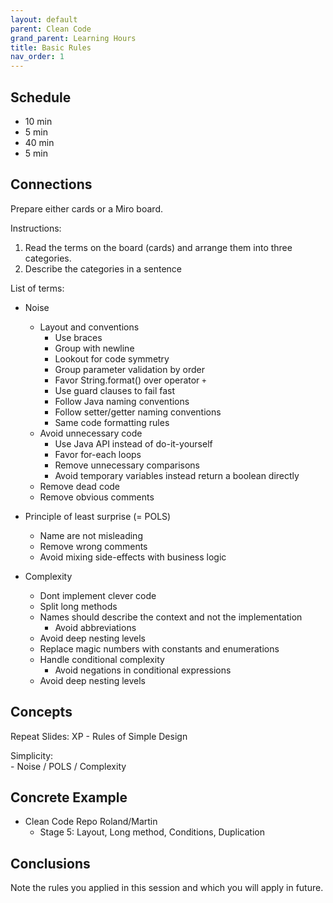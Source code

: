 ```yaml
---
layout: default
parent: Clean Code
grand_parent: Learning Hours
title: Basic Rules
nav_order: 1
---
```



## Schedule
- 10 min
- 5 min
- 40 min
- 5 min

## Connections

Prepare either cards or a Miro board.

Instructions:

1. Read the terms on the board (cards) and arrange them into three categories. 
2. Describe the categories in a sentence

List of terms:

* Noise
  * Layout and conventions
    * Use braces
    * Group with newline
    * Lookout for code symmetry
    * Group parameter validation by order
    * Favor String.format() over operator `+`
    * Use guard clauses to fail fast
    * Follow Java naming conventions
    * Follow setter/getter naming conventions
    * Same code formatting rules
  * Avoid unnecessary code
    * Use Java API instead of do-it-yourself
    * Favor for-each loops
    * Remove unnecessary comparisons
    * Avoid temporary variables instead return a boolean directly
  * Remove dead code
  * Remove obvious comments

* Principle of least surprise (= POLS)
  * Name are not misleading
  * Remove wrong comments
  * Avoid mixing side-effects with business logic

* Complexity
  * Dont implement clever code
  * Split long methods
  * Names should describe the context and not the implementation
    * Avoid abbreviations
  * Avoid deep nesting levels
  * Replace magic numbers with constants and enumerations
  * Handle conditional complexity
    * Avoid negations in conditional expressions
  * Avoid deep nesting levels


## Concepts

Repeat Slides: XP - Rules of Simple Design

Simplicity:  
	- Noise / POLS / Complexity


## Concrete Example

* Clean Code Repo Roland/Martin
    * Stage 5: Layout, Long method, Conditions, Duplication


## Conclusions

Note the rules you applied in this session and which you will apply in future.

